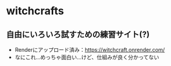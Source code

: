 # witchcrafts

## 自由にいろいろ試すための練習サイト(?)
* Renderにアップロード済み：https://witchcraft.onrender.com/
* なにこれ...めっちゃ面白い...けど、仕組みが良く分かってない
